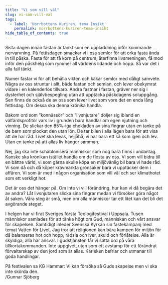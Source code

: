 ```yaml
---
title: "Vi som vill väl"
slug: vi-som-vill-val
tags:
  - label: 'Norrbottens Kuriren, tema Insikt'
    permalink: norrbottens-kuriren-tema-insikt
hide_table_of_contents: true
---
```

Sista dagen innan fastan är tänkt som en uppladdning inför kommande nervarvning. På fettisdagen smackar vi i oss semlor för att orka fasta ända in till påska. Fasta för att få korn på centrum, återfinna livsmeningen, få mod inför den påskhelg som rymmer all världens lidande och hopp. Så var det i alla fall tänkt.

<!--truncate-->

Numer fastar vi för att behålla vikten och käkar semlor med dåligt samvete. Några av oss struntar i allt, både fastan och semlan, och lever obekymrat vidare i en kalenderlös tillvaro. Andra fastnar i fastan, gräver ner sig i dysterhet och självbespegling utan att upptäcka påskdagens soluppgång. Sen finns de också de av oss som lever livet som vore det en enda lång fettisdag. Om dessa ska denna krönika handla.

Bakom ord som ”konnässör” och ”livsnjutare” döljer sig ibland en välfärdsprofitör vars liv i grunden bara handlar om egen njutning och vinning. De slickar den 85%-iga chokladen av sina fingrar utan en tanke på de barn som plockat den utan lön. De tar bilen i alla lägen bara för att visa att de har råd. Livet ska levas, hejjåhå, vi har bara ett så kom igen och lev. Utan en tanke på att allas liv hänger samman.

Nej, jag ska inte schablonisera människor som nog bara finns i undantag. Kanske ska krönikan istället handla om de flesta av oss. Vi som vill bidra till en bättre värld, vi som gärna skulle köpa en miljövänlig bil bara vi hade råd. Vi som då och då köper kravmärkta grönsaker bara vi upptäcker dem i affären. Vi som är med i någon organisation som vill väl och ser klimathotet som ett verkligt hot.

Det är oss det hänger på. Om inte vi vill förändring, hur kan vi då begära det av andra? Låt livsnjutaren slicka sina fingrar medan vi försöker göra något åt saken. Våra steg är små, men om alla människor tar ett litet kan det bli det avgörande steget.

I helgen har vi firat Sveriges första Teologifestival i Uppsala. Tusen människor samlades för att tänka högt om Gud, människan och vårt ansvar för skapelsen. Samtidigt inleder Svenska Kyrkan sin fastekampanj med temat Vatten för Livet. Jag tror att religionen kan bära kampen för miljön för då balanseras hot och hopp, rädsla och iver, skuld och förlåtelse. Alla är skyldiga, alla har ansvar. I gudstjänsten får vi sätta ord på våra tillkortakommanden. Inte uppgivet, utan som ett avstamp för ett förändrat förvaltarskap av den jord som är allas. Kärleken befriar och utmanar till goda handlingar. 

På festivalen sa KG Hammar: Vi kan försöka så Guds skapelse men vi ska inte skörda den.  
/Gunnar Sjöberg
